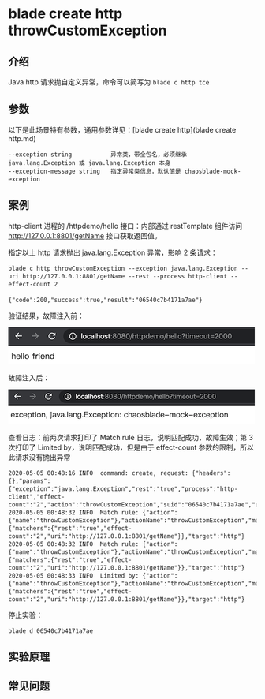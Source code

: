 # blade create http throwCustomException
## 介绍
Java http 请求抛自定义异常，命令可以简写为 `blade c http tce`

## 参数
以下是此场景特有参数，通用参数详见：[blade create http](blade create http.md)

```
--exception string           异常类，带全包名，必须继承 java.lang.Exception 或 java.lang.Exception 本身
--exception-message string   指定异常类信息，默认值是 chaosblade-mock-exception
```

## 案例
http-client 进程的 /httpdemo/hello 接口：内部通过 restTemplate 组件访问 http://127.0.0.1:8801/getName 接口获取返回值。

指定以上 http 请求抛出 java.lang.Exception 异常，影响 2 条请求：
```
blade c http throwCustomException --exception java.lang.Exception --uri http://127.0.0.1:8801/getName --rest --process http-client --effect-count 2

{"code":200,"success":true,"result":"06540c7b4171a7ae"}
```

验证结果，故障注入前：

![before_chaos](media/blade_http/before_chaos.jpg)

故障注入后：

![after_exception](media/blade_http/after_exception.jpg)

查看日志：前两次请求打印了 Match rule 日志，说明匹配成功，故障生效；第 3 次打印了 Limited by，说明匹配成功，但是由于 effect-count 参数的限制，所以此请求没有抛出异常
```text
2020-05-05 00:48:16 INFO  command: create, request: {"headers":{},"params":{"exception":"java.lang.Exception","rest":"true","process":"http-client","effect-count":"2","action":"throwCustomException","suid":"06540c7b4171a7ae","uri":"http://127.0.0.1:8801/getName","target":"http"}}
2020-05-05 00:48:32 INFO  Match rule: {"action":{"name":"throwCustomException"},"actionName":"throwCustomException","matcher":{"matchers":{"rest":"true","effect-count":"2","uri":"http://127.0.0.1:8801/getName"}},"target":"http"}
2020-05-05 00:48:32 INFO  Match rule: {"action":{"name":"throwCustomException"},"actionName":"throwCustomException","matcher":{"matchers":{"rest":"true","effect-count":"2","uri":"http://127.0.0.1:8801/getName"}},"target":"http"}
2020-05-05 00:48:33 INFO  Limited by: {"action":{"name":"throwCustomException"},"actionName":"throwCustomException","matcher":{"matchers":{"rest":"true","effect-count":"2","uri":"http://127.0.0.1:8801/getName"}},"target":"http"}
```

停止实验：
```
blade d 06540c7b4171a7ae
```

## 实验原理

## 常见问题
